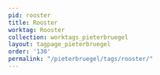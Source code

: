 ```yaml
---
pid: rooster
title: Rooster
worktag: Rooster
collection: worktags_pieterbruegel
layout: tagpage_pieterbruegel
order: '130'
permalink: "/pieterbruegel/tags/rooster/"
---
```


